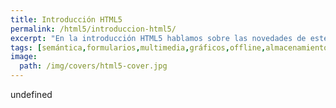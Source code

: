 ```yaml
---
title: Introducción HTML5
permalink: /html5/introduccion-html5/
excerpt: "En la introducción HTML5 hablamos sobre las novedades de este lenguaje de marcas relativas a los dispositivos, elementos multimedia, rendimiento y otros."
tags: [semántica,formularios,multimedia,gráficos,offline,almacenamiento,rendimiento,conectividad,dispositivos]
image:
  path: /img/covers/html5-cover.jpg
---
```

undefined